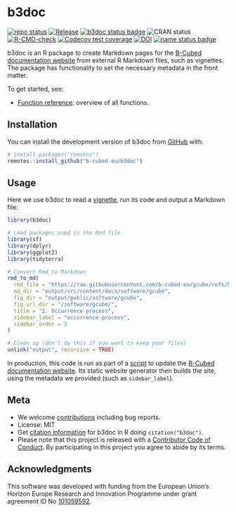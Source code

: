 
<!-- README.md is generated from README.Rmd. Please edit that file -->

# b3doc

<!-- badges: start -->

[![repo
status](https://www.repostatus.org/badges/latest/active.svg)](https://www.repostatus.org/#active)
[![Release](https://img.shields.io/github/release/b-cubed-eu/b3doc.svg)](https://github.com/b-cubed-eu/b3doc/releases)
[![b3doc status
badge](https://b-cubed-eu.r-universe.dev/b3doc/badges/version)](https://b-cubed-eu.r-universe.dev/b3doc)
![CRAN
status](https://www.r-pkg.org/badges/version/b3doc)
[![R-CMD-check](https://github.com/b-cubed-eu/b3doc/actions/workflows/R-CMD-check.yaml/badge.svg)](https://github.com/b-cubed-eu/b3doc/actions/workflows/R-CMD-check.yaml)
[![Codecov test
coverage](https://codecov.io/gh/b-cubed-eu/b3doc/graph/badge.svg)](https://app.codecov.io/gh/b-cubed-eu/b3doc)
[![DOI](https://zenodo.org/badge/DOI/10.5281/zenodo.15649519.svg)](https://doi.org/10.5281/zenodo.15649519)
[![name status
badge](https://b-cubed-eu.r-universe.dev/badges/:name?color=6CDDB4)](https://b-cubed-eu.r-universe.dev/)
<!-- badges: end -->

b3doc is an R package to create Markdown pages for the [B-Cubed
documentation website](https://docs.b-cubed.eu) from external R Markdown
files, such as vignettes. The package has functionality to set the
necessary metadata in the front matter.

To get started, see:

- [Function
  reference](https://b-cubed-eu.github.io/b3doc/reference/index.html):
  overview of all functions.

## Installation

You can install the development version of b3doc from
[GitHub](https://github.com/b-cubed-eu/b3doc) with:

``` r
# install.packages("remotes")
remotes::install_github("b-cubed-eu/b3doc")
```

## Usage

Here we use b3doc to read a
[vignette](https://github.com/b-cubed-eu/gcube/blob/main/vignettes/articles/occurrence-process.Rmd),
run its code and output a Markdown file:

``` r
library(b3doc)

# Load packages used in the Rmd file
library(sf)
library(dplyr)
library(ggplot2)
library(tidyterra)

# Convert Rmd to Markdown
rmd_to_md(
  rmd_file = "https://raw.githubusercontent.com/b-cubed-eu/gcube/refs/heads/main/vignettes/articles/occurrence-process.Rmd",
  md_dir = "output/src/content/docs/software/gcube",
  fig_dir = "output/public/software/gcube",
  fig_url_dir = "/software/gcube/",
  title = "2. Occurrence process",
  sidebar_label = "occurrence-process",
  sidebar_order = 2
)

# Clean up (don't do this if you want to keep your files)
unlink("output", recursive = TRUE)
```

In production, this code is run as part of a
[script](https://github.com/b-cubed-eu/documentation/blob/main/src/rmd_to_md/rmd_to_md.Rmd)
to update the [B-Cubed documentation website](https://docs.b-cubed.eu).
Its static website generator then builds the site, using the metadata we
provided (such as `sidebar_label`).

## Meta

- We welcome
  [contributions](https://b-cubed-eu.github.io/b3doc/CONTRIBUTING.html)
  including bug reports.
- License: MIT
- Get [citation
  information](https://b-cubed-eu.github.io/b3doc/authors.html#citation)
  for b3doc in R doing `citation("b3doc")`.
- Please note that this project is released with a [Contributor Code of
  Conduct](https://b-cubed-eu.github.io/b3doc/CODE_OF_CONDUCT.html). By
  participating in this project you agree to abide by its terms.

## Acknowledgments

This software was developed with funding from the European Union’s
Horizon Europe Research and Innovation Programme under grant agreement
ID No [101059592](https://doi.org/10.3030/101059592).
